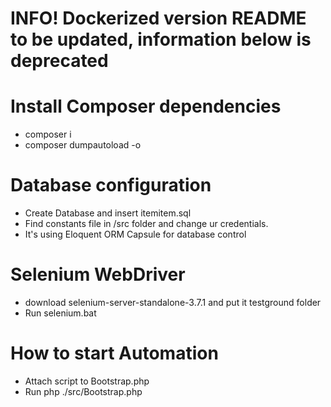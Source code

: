 # INFO! Dockerized version README to be updated, information below is deprecated
# Install Composer dependencies
 - composer i
 - composer dumpautoload -o
 
# Database configuration 
 - Create Database and insert itemitem.sql
 - Find constants file in /src folder and change ur credentials.
 - It's using Eloquent ORM Capsule for database control

# Selenium WebDriver
- download selenium-server-standalone-3.7.1 and put it testground folder
- Run selenium.bat

# How to start Automation
- Attach script to Bootstrap.php
- Run php ./src/Bootstrap.php
